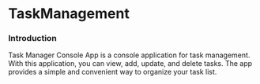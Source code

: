 # TaskManagement
### Introduction
Task Manager Console App is a console application for task management. With this application, you can view, add, update, and delete tasks. The app provides a simple and convenient way to organize your task list.
